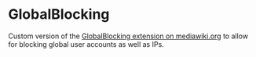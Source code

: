 # GlobalBlocking
Custom version of the [GlobalBlocking extension on mediawiki.org](https://www.mediawiki.org/wiki/Extension:GlobalBlocking) to allow for blocking global user accounts as well as IPs.
